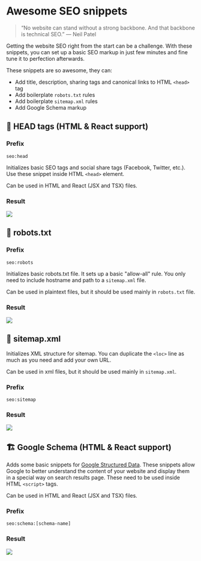 # Awesome SEO snippets

> “No website can stand without a strong backbone. And that backbone is technical SEO.” — Neil Patel

Getting the website SEO right from the start can be a challenge. With these snippets, you can set up a basic SEO markup in just few minutes and fine tune it to perfection afterwards.

These snippets are so awesome, they can:

- Add title, description, sharing tags and canonical links to HTML `<head>` tag
- Add boilerplate `robots.txt` rules
- Add boilerplate `sitemap.xml` rules
- Add Google Schema markup

## :scroll: HEAD tags (HTML & React support)

### Prefix

`seo:head`

Initializes basic SEO tags and social share tags (Facebook, Twitter, etc.). Use these snippet inside HTML `<head>` element.

Can be used in HTML and React (JSX and TSX) files.

### Result

![](https://res.cloudinary.com/adrianbece/image/upload/v1600845501/egghead/seo-head.png)

## :robot: robots.txt

### Prefix

`seo:robots`

Initializes basic robots.txt file. It sets up a basic "allow-all" rule. You only need to include hostname and path to a `sitemap.xml` file.

Can be used in plaintext files, but it should be used mainly in `robots.txt` file.

### Result

![](https://res.cloudinary.com/adrianbece/image/upload/v1600845501/egghead/seo-robots.png)

## :deciduous_tree: sitemap.xml

Initializes XML structure for sitemap. You can duplicate the `<loc>` line as much as you need and add your own URL.

Can be used in xml files, but it should be used mainly in `sitemap.xml`. 

### Prefix

`seo:sitemap`

### Result

![](https://res.cloudinary.com/adrianbece/image/upload/v1600845501/egghead/seo-sitemap.png)

## :building_construction: Google Schema (HTML & React support)

Adds some basic snippets for [Google Structured Data](https://developers.google.com/search/docs/data-types/article). These snippets allow Google to better understand the content of your website and display them in a special way on search results page. These need to be used inside HTML `<script>` tags.

Can be used in HTML and React (JSX and TSX) files.

### Prefix

`seo:schema:[schema-name]`

### Result

![](https://res.cloudinary.com/adrianbece/image/upload/v1600845501/egghead/seo-schema.png)
